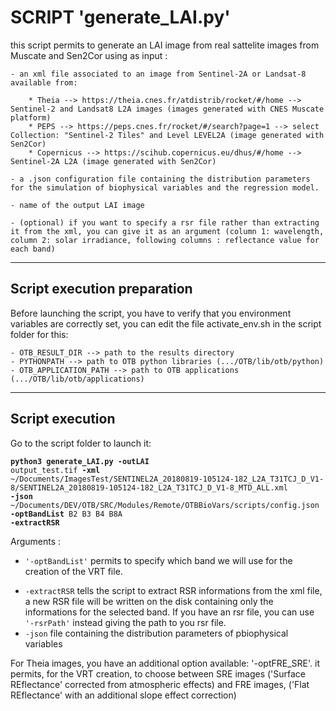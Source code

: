 **SCRIPT 'generate_LAI.py'**
============================

this script permits to generate an LAI image from real sattelite images from Muscate and Sen2Cor using as input :

	- an xml file associated to an image from Sentinel-2A or Landsat-8 available from:

		* Theia --> https://theia.cnes.fr/atdistrib/rocket/#/home --> Sentinel-2 and Landsat8 L2A images (images generated with CNES Muscate platform)
		* PEPS --> https://peps.cnes.fr/rocket/#/search?page=1 --> select Collection: "Sentinel-2 Tiles" and Level LEVEL2A (image generated with Sen2Cor)
		* Copernicus --> https://scihub.copernicus.eu/dhus/#/home --> Sentinel-2A L2A (image generated with Sen2Cor)

	- a .json configuration file containing the distribution parameters for the simulation of biophysical variables and the regression model.

	- name of the output LAI image

	- (optional) if you want to specify a rsr file rather than extracting it from the xml, you can give it as an argument (column 1: wavelength, column 2: solar irradiance, following columns : reflectance value for each band)

--------------------------------------------------------------------
**Script execution preparation**
--------------------------------------------------------------------
Before launching the script, you have to verify that you environment variables are correctly set, you can edit the file activate_env.sh in the script folder for this:

	- OTB_RESULT_DIR --> path to the results directory
	- PYTHONPATH --> path to OTB python libraries (.../OTB/lib/otb/python)
	- OTB_APPLICATION_PATH --> path to OTB applications (.../OTB/lib/otb/applications)

--------------------------------------------------------------------
**Script execution**
--------------------------------------------------------------------
Go to the script folder to launch it:

**<code>python3 generate_LAI.py -outLAI** output_test.tif **-xml** ~/Documents/ImagesTest/SENTINEL2A_20180819-105124-182_L2A_T31TCJ_D_V1-8/SENTINEL2A_20180819-105124-182_L2A_T31TCJ_D_V1-8_MTD_ALL.xml **-json** ~/Documents/DEV/OTB/SRC/Modules/Remote/OTBBioVars/scripts/config.json **-optBandList** B2 B3 B4 B8A **-extractRSR**</code>

Arguments : <ul><li><code>'-optBandList'</code> permits to specify which band we will use for the creation of the VRT file.</li>
<li><code>-extractRSR</code> tells the script to extract RSR informations from the xml file, a new RSR file will be written on the disk containing only the informations for the selected band. If you have an rsr file, you can use <code>'-rsrPath'</code> instead giving the path to you rsr file.</li>
<li><code>-json</code> file containing the distribution parameters of pbiophysical variables</li></ul>

For Theia images, you have an additional option available: '-optFRE_SRE'. it permits, for the VRT creation, to choose between SRE images ('Surface REflectance' corrected from atmospheric effects) and FRE images, ('Flat REflectance' with an additional slope effect correction)